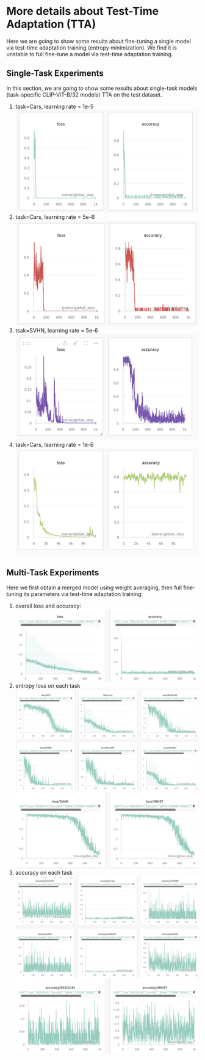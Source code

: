 # More details about Test-Time Adaptation (TTA)

Here we are going to show some results about fine-tuning a single model via test-time adaptation training (entropy minimization).
We find it is unstable to full fine-tune a model via test-time adaptation training.

## Single-Task Experiments

In this section, we are going to show some results about single-task models (task-specific CLIP-ViT-B/32 models) TTA on the test dataset.


1. task=Cars, learning rate = 1e-5
  ![alt text](tta_results/316440636-6dcc95bc-7657-4eec-9042-4c8175b464fb.png)
2. task=Cars, learning rate = 5e-6
  ![alt text](tta_results/316441600-059ad134-9725-4d0d-b879-8f8443f6e63b.png)
3. tsak=SVHN, learning rate = 5e-6
  ![alt text](tta_results/316443101-57e408bb-1b76-4a04-9ee1-eca785c87277.png)
4. task=Cars, learning rate = 1e-6
  ![alt text](tta_results/316441848-a7e1fb40-8633-4118-a94b-073cf3be2af8.png)

## Multi-Task Experiments

Here we first obtain a merged model using weight averaging, then full fine-tuning its parameters via test-time adaptation training:

1. overall loss and accuracy:
  ![alt text](tta_results/316448033-7c28941a-a9a3-42e4-a713-92bd70481b56.png)
2. entropy loss on each task
  ![alt text](tta_results/316448175-d4cf56e8-37cf-47cf-9c3a-4478e1c8d8dc.png)
  ![alt text](tta_results/316448240-7c4bdc92-bc75-4101-86a6-409a07d8f854.png)
3. accuracy on each task
  ![alt text](tta_results/316448383-a5f6d447-3dda-4654-946f-347150daaad9.png)
  ![alt text](tta_results/316448443-2a0bffe2-1dd0-49d7-a893-4ac72161a41a.png)
